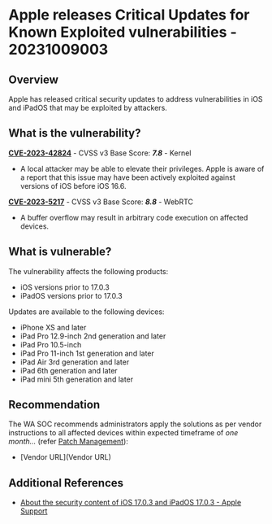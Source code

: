 # Apple releases Critical Updates for Known Exploited vulnerabilities - 20231009003

## Overview

Apple has released critical security updates to address vulnerabilities in iOS and iPadOS that may be exploited by attackers.


## What is the vulnerability?

[**CVE-2023-42824**](https://nvd.nist.gov/vuln/detail/CVE-2023-42824) - CVSS v3 Base Score: ***7.8*** - Kernel

- A local attacker may be able to elevate their privileges. Apple is aware of a report that this issue may have been actively exploited against versions of iOS before iOS 16.6.

[**CVE-2023-5217**](https://nvd.nist.gov/vuln/detail/CVE-2023-5217) - CVSS v3 Base Score: ***8.8*** - WebRTC

- A buffer overflow may result in arbitrary code execution on affected devices.

## What is vulnerable?

The vulnerability affects the following products:

- iOS versions prior to 17.0.3
- iPadOS versions prior to 17.0.3

Updates are available to the following devices:

- iPhone XS and later
- iPad Pro 12.9-inch 2nd generation and later
- iPad Pro 10.5-inch
- iPad Pro 11-inch 1st generation and later
- iPad Air 3rd generation and later
- iPad 6th generation and later
- iPad mini 5th generation and later



## Recommendation

The WA SOC recommends administrators apply the solutions as per vendor instructions to all affected devices within expected timeframe of *one month...* (refer [Patch Management](../guidelines/patch-management.md)):

- [Vendor URL](Vendor URL)

## Additional References

- [About the security content of iOS 17.0.3 and iPadOS 17.0.3 - Apple Support](https://support.apple.com/en-us/HT213961)